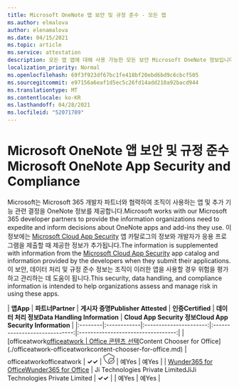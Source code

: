 ```yaml
---
title: Microsoft OneNote 앱 보안 및 규정 준수 - 모든 앱
ms.author: elmalova
author: elenamalova
ms.date: 04/15/2021
ms.topic: article
ms.service: attestation
description: 모든 앱 앱에 대해 사용 가능한 모든 보안 Microsoft OneNote 정보입니다.
localization_priority: Normal
ms.openlocfilehash: 69f3f923df67bc1fe418bf20ebd6bd9c6cbcf505
ms.sourcegitcommit: e97156a6eaf1d5ec5c26fd14add210a92bacd944
ms.translationtype: MT
ms.contentlocale: ko-KR
ms.lasthandoff: 04/28/2021
ms.locfileid: "52071789"
---
```

# <a name="microsoft-onenote-app-security-and-compliance"></a><span data-ttu-id="6bef2-103">Microsoft OneNote 앱 보안 및 규정 준수</span><span class="sxs-lookup"><span data-stu-id="6bef2-103">Microsoft OneNote App Security and Compliance</span></span>

<span data-ttu-id="6bef2-104">Microsoft는 Microsoft 365 개발자 파트너와 협력하여 조직이 사용하는 앱 및 추가 기능 관련 결정을 OneNote 정보를 제공합니다.</span><span class="sxs-lookup"><span data-stu-id="6bef2-104">Microsoft works with our Microsoft 365 developer partners to provide the information organizations need to expedite and inform decisions about OneNote apps and add-ins they use.</span></span> <span data-ttu-id="6bef2-105">이 정보에는 [Microsoft Cloud App Security](https://www.microsoft.com/en-us/enterprise-mobility-security/cloud-app-security) 앱 카탈로그의 정보와 개발자가 응용 프로그램을 제출할 때 제공한 정보가 추가됩니다.</span><span class="sxs-lookup"><span data-stu-id="6bef2-105">The information is supplemented with information from the [Microsoft Cloud App Security](https://www.microsoft.com/en-us/enterprise-mobility-security/cloud-app-security) app catalog and information provided by the developers when they submit their applications.</span></span> <span data-ttu-id="6bef2-106">이 보안, 데이터 처리 및 규정 준수 정보는 조직이 이러한 앱을 사용할 경우 위험을 평가하고 관리하는 데 도움이 됩니다.</span><span class="sxs-lookup"><span data-stu-id="6bef2-106">This security, data handling, and compliance information is intended to help organizations assess and manage risk in using these apps.</span></span>

| <span data-ttu-id="6bef2-107">**앱**</span><span class="sxs-lookup"><span data-stu-id="6bef2-107">**App**</span></span> | <span data-ttu-id="6bef2-108">**파트너**</span><span class="sxs-lookup"><span data-stu-id="6bef2-108">**Partner**</span></span> | <span data-ttu-id="6bef2-109">**게시자 증명**</span><span class="sxs-lookup"><span data-stu-id="6bef2-109">**Publisher Attested**</span></span> | <span data-ttu-id="6bef2-110">**인증**</span><span class="sxs-lookup"><span data-stu-id="6bef2-110">**Certified**</span></span> | <span data-ttu-id="6bef2-111">**데이터 처리 정보**</span><span class="sxs-lookup"><span data-stu-id="6bef2-111">**Data Handling Information**</span></span> | <span data-ttu-id="6bef2-112">**Cloud App Security 정보**</span><span class="sxs-lookup"><span data-stu-id="6bef2-112">**Cloud App Security Information**</span></span> |
|:--------|:------------|:----------------------:|:-----------------------------:|:----------------------------------:|
| <span data-ttu-id="6bef2-113">[officeatwork</span><span class="sxs-lookup"><span data-stu-id="6bef2-113">[officeatwork</span></span> | <span data-ttu-id="6bef2-114">Office 콘텐츠 선택](./officeatwork-officeatworkcontent-chooser-for-office.md)</span><span class="sxs-lookup"><span data-stu-id="6bef2-114">Content Chooser for Office](./officeatwork-officeatworkcontent-chooser-for-office.md)</span></span> | <span data-ttu-id="6bef2-115">officeatwork</span><span class="sxs-lookup"><span data-stu-id="6bef2-115">officeatwork</span></span> | <span data-ttu-id="6bef2-116">**✓**</span><span class="sxs-lookup"><span data-stu-id="6bef2-116">**✓**</span></span> | <img alt="Certified application badge" src="../media/certified-badge.png" height="25" width="25" /> | <span data-ttu-id="6bef2-117">예</span><span class="sxs-lookup"><span data-stu-id="6bef2-117">Yes</span></span> | <span data-ttu-id="6bef2-118">예</span><span class="sxs-lookup"><span data-stu-id="6bef2-118">Yes</span></span> |
| [<span data-ttu-id="6bef2-119">Wunder365 for Office</span><span class="sxs-lookup"><span data-stu-id="6bef2-119">Wunder365 for Office</span></span>](./jiji-technologies-private-limited-wunder365-for-office.md) | <span data-ttu-id="6bef2-120">Ji Technologies Private Limited</span><span class="sxs-lookup"><span data-stu-id="6bef2-120">JiJi Technologies Private Limited</span></span> | <span data-ttu-id="6bef2-121">**✓**</span><span class="sxs-lookup"><span data-stu-id="6bef2-121">**✓**</span></span> |  | <span data-ttu-id="6bef2-122">예</span><span class="sxs-lookup"><span data-stu-id="6bef2-122">Yes</span></span> | <span data-ttu-id="6bef2-123">예</span><span class="sxs-lookup"><span data-stu-id="6bef2-123">Yes</span></span> |
